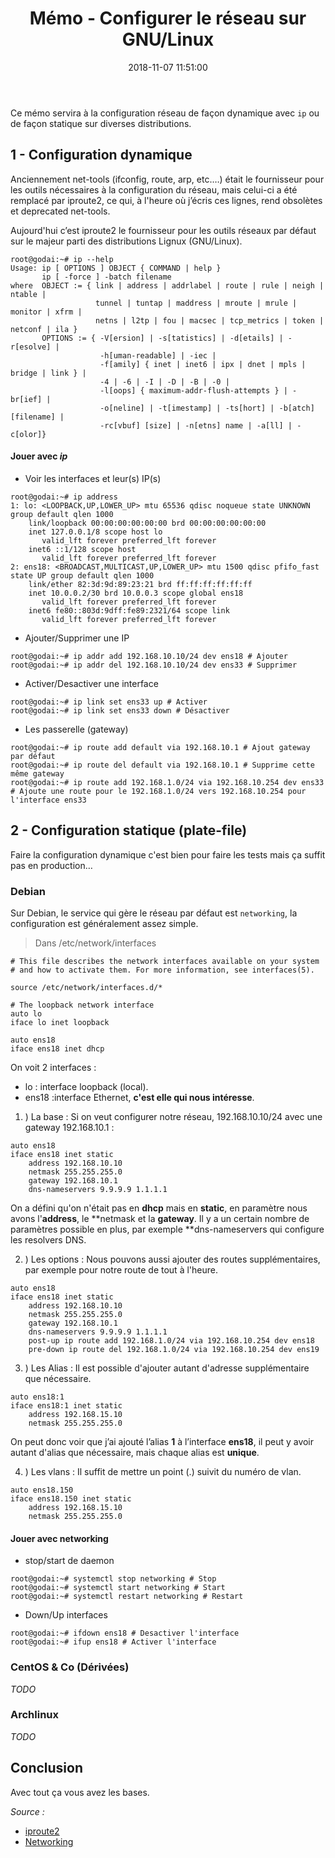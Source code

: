 ﻿---
layout: post
title:  "Mémo - Configurer le réseau sur GNU/Linux"
date: 2018-11-07 11:51:00
tags:
- sysadmin
- linux
- memo
- network
description: ''
color: 'rgb(38,50,56)'
cover: '/assets/cover/hello.gif'
---

Ce mémo servira à la configuration réseau de façon dynamique avec `ip` ou de façon statique sur diverses distributions.

## 1 - Configuration dynamique
Anciennement net-tools (ifconfig, route, arp, etc.…) était le fournisseur pour les outils nécessaires à la configuration du réseau, mais celui-ci a été remplacé par iproute2, ce qui, à l'heure où j’écris ces lignes, rend obsolètes et deprecated net-tools.

Aujourd'hui c’est iproute2 le fournisseur pour les outils réseaux par défaut sur le majeur parti des distributions Lignux (GNU/Linux).

```
root@godai:~# ip --help
Usage: ip [ OPTIONS ] OBJECT { COMMAND | help }
       ip [ -force ] -batch filename
where  OBJECT := { link | address | addrlabel | route | rule | neigh | ntable |
                   tunnel | tuntap | maddress | mroute | mrule | monitor | xfrm |
                   netns | l2tp | fou | macsec | tcp_metrics | token | netconf | ila }
       OPTIONS := { -V[ersion] | -s[tatistics] | -d[etails] | -r[esolve] |
                    -h[uman-readable] | -iec |
                    -f[amily] { inet | inet6 | ipx | dnet | mpls | bridge | link } |
                    -4 | -6 | -I | -D | -B | -0 |
                    -l[oops] { maximum-addr-flush-attempts } | -br[ief] |
                    -o[neline] | -t[imestamp] | -ts[hort] | -b[atch] [filename] |
                    -rc[vbuf] [size] | -n[etns] name | -a[ll] | -c[olor]}
```

#### Jouer avec *ip*

- Voir les interfaces et leur(s) IP(s)
```
root@godai:~# ip address
1: lo: <LOOPBACK,UP,LOWER_UP> mtu 65536 qdisc noqueue state UNKNOWN group default qlen 1000
    link/loopback 00:00:00:00:00:00 brd 00:00:00:00:00:00
    inet 127.0.0.1/8 scope host lo
       valid_lft forever preferred_lft forever
    inet6 ::1/128 scope host 
       valid_lft forever preferred_lft forever
2: ens18: <BROADCAST,MULTICAST,UP,LOWER_UP> mtu 1500 qdisc pfifo_fast state UP group default qlen 1000
    link/ether 82:3d:9d:89:23:21 brd ff:ff:ff:ff:ff:ff
    inet 10.0.0.2/30 brd 10.0.0.3 scope global ens18
       valid_lft forever preferred_lft forever
    inet6 fe80::803d:9dff:fe89:2321/64 scope link 
       valid_lft forever preferred_lft forever
```

- Ajouter/Supprimer une IP
```
root@godai:~# ip addr add 192.168.10.10/24 dev ens18 # Ajouter
root@godai:~# ip addr del 192.168.10.10/24 dev ens33 # Supprimer
```

- Activer/Desactiver une interface
```
root@godai:~# ip link set ens33 up # Activer
root@godai:~# ip link set ens33 down # Désactiver
```

- Les passerelle (gateway)
```
root@godai:~# ip route add default via 192.168.10.1 # Ajout gateway par défaut
root@godai:~# ip route del default via 192.168.10.1 # Supprime cette même gateway
root@godai:~# ip route add 192.168.1.0/24 via 192.168.10.254 dev ens33 # Ajoute une route pour le 192.168.1.0/24 vers 192.168.10.254 pour l'interface ens33
```

## 2 - Configuration statique (plate-file)
Faire la configuration dynamique c'est bien pour faire les tests mais ça suffit pas en production…


### Debian

Sur Debian, le service qui gère le réseau par défaut est `networking`, la configuration est généralement assez simple.

> Dans /etc/network/interfaces

```
# This file describes the network interfaces available on your system
# and how to activate them. For more information, see interfaces(5).

source /etc/network/interfaces.d/*

# The loopback network interface
auto lo
iface lo inet loopback

auto ens18
iface ens18 inet dhcp
```

On voit 2 interfaces :
- lo : interface loopback (local).
- ens18 :interface Ethernet, **c'est elle qui nous intéresse**.

1. ) La base : Si on veut configurer notre réseau, 192.168.10.10/24 avec une gateway 192.168.10.1 :
```
auto ens18
iface ens18 inet static
    address 192.168.10.10
    netmask 255.255.255.0
    gateway 192.168.10.1
    dns-nameservers 9.9.9.9 1.1.1.1
```
On a défini qu'on n'était pas en **dhcp** mais en **static**, en paramètre nous avons l'**address**, le **netmask et la **gateway**.
Il y a un certain nombre de paramètres possible en plus, par exemple **dns-nameservers qui configure les resolvers DNS.

2. ) Les options : Nous pouvons aussi ajouter des routes supplémentaires, par exemple pour notre route de tout à l'heure.
```
auto ens18
iface ens18 inet static
    address 192.168.10.10
    netmask 255.255.255.0
    gateway 192.168.10.1
    dns-nameservers 9.9.9.9 1.1.1.1
    post-up ip route add 192.168.1.0/24 via 192.168.10.254 dev ens18
    pre-down ip route del 192.168.1.0/24 via 192.168.10.254 dev ens19
```

3. ) Les Alias : Il est possible d'ajouter autant d'adresse supplémentaire que nécessaire.
```
auto ens18:1
iface ens18:1 inet static
	address 192.168.15.10
	netmask 255.255.255.0
```
On peut donc voir que j’ai ajouté l’alias **1** à l’interface **ens18**, il peut y avoir autant d'alias que nécessaire, mais chaque alias est **unique**.

4. ) Les vlans : Il suffit de mettre un point (.) suivit du numéro de vlan.
```
auto ens18.150
iface ens18.150 inet static
	address 192.168.15.10
	netmask 255.255.255.0
```

#### Jouer avec networking

- stop/start de daemon
```
root@godai:~# systemctl stop networking # Stop
root@godai:~# systemctl start networking # Start
root@godai:~# systemctl restart networking # Restart
```
- Down/Up interfaces
```
root@godai:~# ifdown ens18 # Desactiver l'interface
root@godai:~# ifup ens18 # Activer l'interface
```

### CentOS & Co (Dérivées)
*TODO*
### Archlinux
*TODO*

## Conclusion

Avec tout ça vous avez les bases.


*Source :*
- [iproute2](https://linux.die.net/man/8/ip)
- [Networking](https://wiki.debian.org/NetworkConfiguration)
